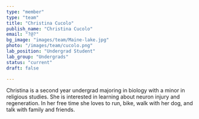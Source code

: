 ```yaml
---
type: "member"
type: "team"
title: "Christina Cucolo"
publish_name: "Christina Cucolo"
email: "?@?"
bg_image: "images/team/Maine-lake.jpg"
photo: "/images/team/cucolo.png"
lab_position: "Undergrad Student"
lab_group: "Undergrads"
status: "current"
draft: false

---
```

Christina is a second year undergrad majoring in biology with a minor in religious studies. She is interested in learning about neuron injury and regeneration. In her free time she loves to run, bike, walk with her dog, and talk with family and friends. 